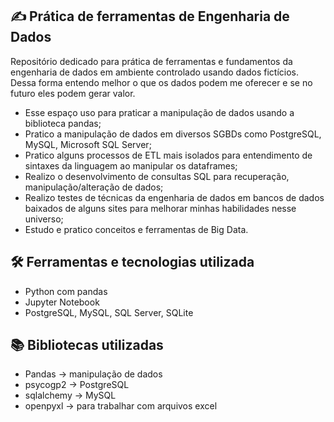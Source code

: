 ## ✍️ Prática de ferramentas de Engenharia de Dados
Repositório dedicado para prática de ferramentas e fundamentos da engenharia de dados em ambiente controlado usando dados fictícios.
Dessa forma entendo melhor o que os dados podem me oferecer e se no futuro eles podem gerar valor.  
- Esse espaço uso para praticar a manipulação de dados usando a biblioteca pandas;
- Pratico a manipulação de dados em diversos SGBDs como PostgreSQL, MySQL, Microsoft SQL Server;
- Pratico alguns processos de ETL mais isolados para entendimento de sintaxes da linguagem ao manipular os dataframes;
- Realizo o desenvolvimento de consultas SQL para recuperação, manipulação/alteração de dados;
- Realizo testes de técnicas da engenharia de dados em bancos de dados baixados de alguns sites para melhorar minhas habilidades nesse universo;
- Estudo e pratico conceitos e ferramentas de Big Data.

## 🛠️ Ferramentas e tecnologias utilizada
- Python com pandas
- Jupyter Notebook
- PostgreSQL, MySQL, SQL Server, SQLite

## 📚 Bibliotecas utilizadas
- Pandas -> manipulação de dados
- psycogp2 -> PostgreSQL
- sqlalchemy -> MySQL
- openpyxl -> para trabalhar com arquivos excel
